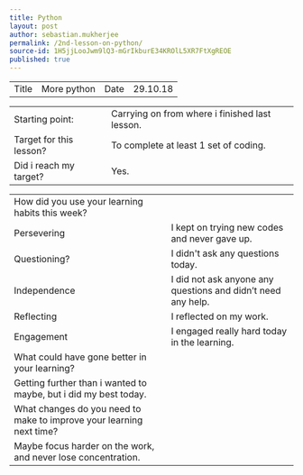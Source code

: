 ```yaml
---
title: Python
layout: post
author: sebastian.mukherjee
permalink: /2nd-lesson-on-python/
source-id: 1H5jjLooJwm9lQ3-mGrIkburE34KROlL5XR7FtXgREOE
published: true
---
```

<table>
  <tr>
    <td>Title</td>
    <td>More python</td>
    <td>Date</td>
    <td>29.10.18</td>
  </tr>
</table>


<table>
  <tr>
    <td>Starting point:</td>
    <td>Carrying on from where i finished last lesson.</td>
  </tr>
  <tr>
    <td>Target for this lesson?</td>
    <td>To complete at least 1 set of coding.</td>
  </tr>
  <tr>
    <td>Did i reach my target?</td>
    <td>Yes.</td>
  </tr>
</table>


<table>
  <tr>
    <td>How did you use your learning habits this week?</td>
    <td></td>
  </tr>
  <tr>
    <td>Persevering</td>
    <td>I kept on trying new codes and never gave up.</td>
  </tr>
  <tr>
    <td>Questioning?</td>
    <td>I didn't ask any questions today.</td>
  </tr>
  <tr>
    <td>Independence</td>
    <td>I did not ask anyone any questions and didn’t need any help.</td>
  </tr>
  <tr>
    <td>Reflecting</td>
    <td>I reflected on my work.</td>
  </tr>
  <tr>
    <td>Engagement</td>
    <td>I engaged really hard today in the learning.</td>
  </tr>
  <tr>
    <td>What could have gone better in your learning?</td>
    <td></td>
  </tr>
  <tr>
    <td>Getting further than i wanted to maybe, but i did my best today.</td>
    <td></td>
  </tr>
  <tr>
    <td>What changes do you need to make to improve your learning next time?</td>
    <td></td>
  </tr>
  <tr>
    <td>Maybe focus harder on the work, and never lose concentration.</td>
    <td></td>
  </tr>
</table>


